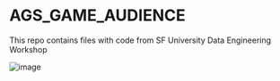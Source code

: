 # AGS_GAME_AUDIENCE
This repo contains files with code from SF University Data Engineering Workshop

![image](https://github.com/user-attachments/assets/5a276c78-a21f-4a04-9d77-4be2f8cc3f9d)

